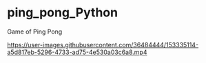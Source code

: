 # ping_pong_Python


Game of Ping Pong


https://user-images.githubusercontent.com/36484444/153335114-a5d817eb-5296-4733-ad75-4e530a03c6a8.mp4

